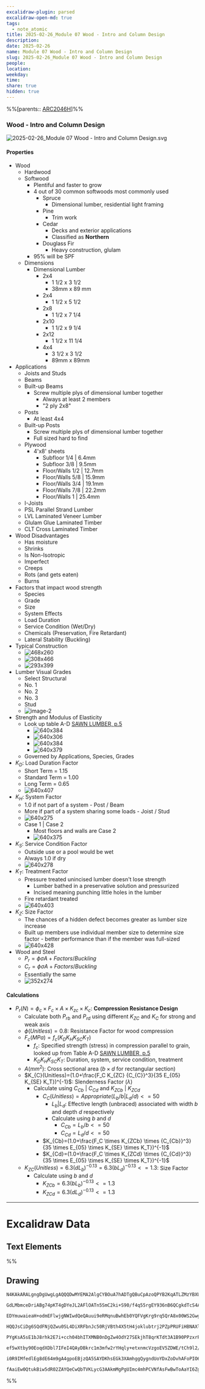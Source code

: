 ```yaml
---
excalidraw-plugin: parsed
excalidraw-open-md: true
tags:
  - note_atomic
title: 2025-02-26_Module 07 Wood - Intro and Column Design
description: 
date: 2025-02-26
name: Module 07 Wood - Intro and Column Design
slug: 2025-02-26_Module 07 Wood - Intro and Column Design
people: 
location: 
weekday: 
time: 
share: true
hidden: true
---
```

%%[parents:: [ARC2046H](/docs/Courses/2025/ARC2046H/ARC2046H-Structures_2.md)]%%
### Wood - Intro and Column Design

![2025-02-26_Module 07 Wood - Intro and Column Design.svg](Periodic%20Notes/Atomic/2025/2025-02-26_Module%2007%20Wood%20-%20Intro%20and%20Column%20Design/2025-02-26_Module%2007%20Wood%20-%20Intro%20and%20Column%20Design.svg)

#### Properties

- Wood
	- Hardwood
	- Softwood
		- Plentiful and faster to grow
		- 4 out of 30 common softwoods most commonly used
			- Spruce
				- Dimensional lumber, residential light framing
			- Pine
				- Trim work
			- Cedar
				- Decks and exterior applications
				- Classified as **Northern**
			- Douglass Fir
				- Heavy construction, glulam
		- 95% will be SPF
	- Dimensions
		- Dimensional Lumber
			- 2x4
				- 1 1/2 x 3 1/2
				- 38mm x 89 mm
			- 2x4
				- 1 1/2 x 5 1/2
			- 2x8
				- 1 1/2 x 7 1/4
			- 2x10
				- 1 1/2 x 9 1/4
			- 2x12
				- 1 1/2 x 11 1/4
			- 4x4
				- 3 1/2 x 3 1/2
				- 89mm x 89mm
- Applications
	- Joists and Studs
	- Beams
	- Built-up Beams
		- Screw multiple plys of dimensional lumber together
			- Always at least 2 members
			- "2 ply 2x8"
	- Posts
		- At least 4x4
	- Built-up Posts
		- Screw multiple plys of dimensional lumber together
		- Full sized hard to find
	- Plywood
		- 4'x8' sheets
			- Subfloor 1/4 | 6.4mm
			- Subfloor 3/8 | 9.5mm
			- Floor/Walls 1/2 | 12.7mm
			- Floor/Walls 5/8 | 15.9mm
			- Floor/Walls 3/4 | 19.1mm
			- Floor/Walls 7/8 | 22.2mm
			- Floor/Walls 1 | 25.4mm
	- I-Joists
	- PSL Parallel Strand Lumber
	- LVL Laminated Veneer Lumber
	- Glulam Glue Laminated Timber
	- CLT Cross Laminated Timber
- Wood Disadvantages
	- Has moisture
	- Shrinks
	- Is Non-Isotropic
	- Imperfect
	- Creeps
	- Rots (and gets eaten)
	- Burns
- Factors that impact wood strength
	- Species
	- Grade
	- Size
	- System Effects
	- Load Duration
	- Service Condition (Wet/Dry)
	- Chemicals (Preservation, Fire Retardant)
	- Lateral Stability (Buckling)
- Typical Construction
	- ![468x260](/docs/Periodic%20Notes/Atomic/2025/2025-02/2025-02-26_Module%2007%20Wood%20-%20Intro%20and%20Column%20Design/Attachments/2025-02-26_Module%2007%20Wood%20-%20Intro%20and%20Column%20Design/image.webp)
	- ![308x466](/docs/Periodic%20Notes/Atomic/2025/2025-02/2025-02-26_Module%2007%20Wood%20-%20Intro%20and%20Column%20Design/Attachments/2025-02-26_Module%2007%20Wood%20-%20Intro%20and%20Column%20Design/image-1.webp)
	- ![293x399](/docs/Periodic%20Notes/Atomic/2025/2025-02/2025-02-26_Module%2007%20Wood%20-%20Intro%20and%20Column%20Design/Attachments/2025-02-26_Module%2007%20Wood%20-%20Intro%20and%20Column%20Design/image-1-1.webp)
- Lumber Visual Grades
	- Select Structural
	- No. 1
	- No. 2
	- No. 3
	- Stud
	- ![image-2](/docs/Periodic%20Notes/Atomic/2025/2025-02/2025-02-26_Module%2007%20Wood%20-%20Intro%20and%20Column%20Design/Attachments/2025-02-26_Module%2007%20Wood%20-%20Intro%20and%20Column%20Design/image-2.webp)
- Strength and Modulus of Elasticity
	- Look up table A-D [SAWN LUMBER, p.5](/docs/Courses/2025/ARC2046H/Attachments/ARC2046H/SAWN%20LUMBER.pdf.md#page=5)
		- ![640x384](/docs/Periodic%20Notes/Atomic/2025/2025-02/2025-02-26_Module%2007%20Wood%20-%20Intro%20and%20Column%20Design/Attachments/2025-02-26_Module%2007%20Wood%20-%20Intro%20and%20Column%20Design/image-8.webp)
		- ![640x306](/docs/Periodic%20Notes/Atomic/2025/2025-02/2025-02-26_Module%2007%20Wood%20-%20Intro%20and%20Column%20Design/Attachments/2025-02-26_Module%2007%20Wood%20-%20Intro%20and%20Column%20Design/image-9.webp)
		- ![640x384](/docs/Periodic%20Notes/Atomic/2025/2025-02/2025-02-26_Module%2007%20Wood%20-%20Intro%20and%20Column%20Design/Attachments/2025-02-26_Module%2007%20Wood%20-%20Intro%20and%20Column%20Design/image-10.webp)
		- ![640x379](/docs/Periodic%20Notes/Atomic/2025/2025-02/2025-02-26_Module%2007%20Wood%20-%20Intro%20and%20Column%20Design/Attachments/2025-02-26_Module%2007%20Wood%20-%20Intro%20and%20Column%20Design/image-11.webp)
	- Governed by Applications, Species, Grades
- $K_D$: Load Duration Factor
	- Short Term = 1.15
	- Standard Term = 1.00
	- Long Term = 0.65
	- ![640x407](/docs/Periodic%20Notes/Atomic/2025/2025-02/2025-02-26_Module%2007%20Wood%20-%20Intro%20and%20Column%20Design/Attachments/2025-02-26_Module%2007%20Wood%20-%20Intro%20and%20Column%20Design/image-2-1.webp)
- $K_H$: System Factor
	- 1.0 if not part of a system - Post / Beam
	- More if part of a system sharing some loads - Joist / Stud
	- ![640x275](/docs/Periodic%20Notes/Atomic/2025/2025-02/2025-02-26_Module%2007%20Wood%20-%20Intro%20and%20Column%20Design/Attachments/2025-02-26_Module%2007%20Wood%20-%20Intro%20and%20Column%20Design/image-7.webp)
	- Case 1 | Case 2
		- Most floors and walls are Case 2
		- ![640x375](/docs/Periodic%20Notes/Atomic/2025/2025-02/2025-02-26_Module%2007%20Wood%20-%20Intro%20and%20Column%20Design/Attachments/2025-02-26_Module%2007%20Wood%20-%20Intro%20and%20Column%20Design/image-3.webp)
- $K_S$: Service Condition Factor
	- Outside use or a pool would be wet
	- Always 1.0 if dry
	- ![640x278](/docs/Periodic%20Notes/Atomic/2025/2025-02/2025-02-26_Module%2007%20Wood%20-%20Intro%20and%20Column%20Design/Attachments/2025-02-26_Module%2007%20Wood%20-%20Intro%20and%20Column%20Design/image-6.webp)
- $K_T$: Treatment Factor
	- Pressure treated unincised lumber doesn't lose strength
		- Lumber bathed in a preservative solution and pressurized
		- Incised meaning punching little holes in the lumber
	- Fire retardant treated
	- ![640x403](/docs/Periodic%20Notes/Atomic/2025/2025-02/2025-02-26_Module%2007%20Wood%20-%20Intro%20and%20Column%20Design/Attachments/2025-02-26_Module%2007%20Wood%20-%20Intro%20and%20Column%20Design/image-5.webp)
- $K_Z$: Size Factor
	- The chances of a hidden defect becomes greater as lumber size increase
	- Built up members use individual member size to determine size factor - better performance than if the member was full-sized
	- ![640x428](/docs/Periodic%20Notes/Atomic/2025/2025-02/2025-02-26_Module%2007%20Wood%20-%20Intro%20and%20Column%20Design/Attachments/2025-02-26_Module%2007%20Wood%20-%20Intro%20and%20Column%20Design/image-12.webp)
- Wood and Steel
	- $P_r=\phi \sigma A + Factors/Buckling$
	- $C_r=\phi \sigma A + Factors/Buckling$
	- Essentially the same
	- ![352x274](/docs/Periodic%20Notes/Atomic/2025/2025-02/2025-02-26_Module%2007%20Wood%20-%20Intro%20and%20Column%20Design/Attachments/2025-02-26_Module%2007%20Wood%20-%20Intro%20and%20Column%20Design/image-4.webp)

#### Calculations

- $P_{r}(N)=\phi_c \times F_c \times A \times K_{zc} \times K_c$: **Compression Resistance Design**
	- Calculate both $P_{rb}$ and $P_{rd}$ using different $K_{ZC}$ and $K_{C}$ for strong and weak axis
	- $\phi(Unitless)=0.8$: Resistance Factor for wood compression
	- $F_c(MPa)=f_c(K_D K_H K_{SC} K_T)$
		- $f_c$: Specified strength (stress) in compression parallel to grain, looked up from Table A-D [SAWN LUMBER, p.5](/docs/Courses/2025/ARC2046H/Attachments/ARC2046H/SAWN%20LUMBER.pdf.md#page=5)
		- $K_D K_H K_{SC} K_T$: Duration, system, service condition, treatment
	- $A(mm^2)$: Cross sectional area ($b\times d$ for rectangular section)
	- $K_{C}(Unitless)=(1.0+\frac{F_C K_{ZC} {C_{C}}^3}{35 E_{05} K_{SE} K_T})^{-1}$: Slenderness Factor ($\lambda$)
		- Calculate using $C_{Cb}$ | $C_{Cd}$ and $K_{ZCb}$ | $K_{ZCd}$
			- $C_{C}(Unitless)=Appropriate (L_b/b | L_d/d) <= 50$
				- $L_b|L_d$: Effective length (unbraced) associated with width $b$ and depth $d$ respectively
				- Calculate using $b$ and $d$
					- $C_{Cb}=L_b/b<= 50$
					- $C_{Cd}=L_d/d<= 50$
			- $K_{Cb}=(1.0+\frac{F_C \times K_{ZCb} \times {C_{Cb}}^3}{35 \times E_{05} \times K_{SE} \times K_T})^{-1}$
			- $K_{Cd}=(1.0+\frac{F_C \times K_{ZCd} \times {C_{Cd}}^3}{35 \times E_{05} \times K_{SE} \times K_T})^{-1}$
	- $K_{ZC}(Unitless)=6.3(dL_b)^{-0.13}=6.3(bL_d)^{-0.13}<=1.3$: Size Factor
		- Calculate using $b$ and $d$
			- $K_{ZCb}=6.3(bL_b)^{-0.13}<=1.3$
			- $K_{ZCd}=6.3(dL_d)^{-0.13}<=1.3$

---

# Excalidraw Data

## Text Elements
%%
## Drawing
```compressed-json
N4KAkARALgngDgUwgLgAQQQDwMYEMA2AlgCYBOuA7hADTgQBuCpAzoQPYB2KqATLZMzYBXUtiRoIACyhQ4zZAHoFAc0JRJQgEYA6bGwC2CgF7N6hbEcK4OCtptbErHALRY8RMpWdx8Q1TdIEfARcZgRmBShcZQUebQAObQBmGjoghH0EDihmbgBtcDBQMBKIEm4IAFliAElcABUkgAkAIQApAHYjGEIATQBRAEUAQRghAGkABVSSyFhECsdcfU5i

GdLMbmceDriABg74pKT4gDYeJL2AFlOATn5SmC2ki+S90/f4q55rgEY936nB6QCgkdTcS4AVgSv1+HVOHUhh1+PEhwKkCEIymk3B2HW0kJRiNOSSu8Mh5zRhUg1mUwW4e3RzCgpDYAGsEABhNj4NikCoAYl+CGFwvWkE0uGwbOUrKEHGI3N5/IkLOszDguEC2XFEAAZoR8PgAMqwekSQQeXXM1kcgDqYMkuKZLPZCFNMHN6Et5XRcuxHHCuTQjOp

EDYmuwaieaH+odmEFlwjgNWIwdQeQAuui9eRMqnuBwhEb0YQFVgKrg9rq5QrA8x00WS2Gwgg1rGOr8rii7qd4ujGCx2Fw0CSB0xWJwAHKcMTcOO3HjxHinK6l5gAEXSUDb3BZQgQ6M0wgV/WCmWy6az6KEcGIuB37dQcKue0hi/iy4pHXRRA4bMLYt8F/NhpV3NA9QIMJCgAXweYpSnKCRNBqTQECnNlej1NlCAAeTgSFND1AAlDgYDtX4Wl1eZx

HQQJsCiDg6SQdFNjQZwu0SL4DiXRFbnJc50RjVBth4X5tH4joklubtrj2PZpPRUFiHBNAXluAkbheCkjnfJJEXRSRMWxKBcQ6PZtB+STDheBSUSpBNaS9eNShtN0lT5QVRRFFiw0laUk3lRUeU81VyA4DUtSyUyc0NE0zVoiAfTWF1bQQB0VKdNA+BbV0OQ9L0kp5X0w39SR63TFzIAjKVo3neT0UClM03ybMw1zZYEALNAm2AsMy2ICsJFwX4ax

PYgKsA5sE1bJ8rhk2E7i+cch04bhITXMNB0nDgZw4OdY27SEkjhT8qrKTdt3A1B90PPzxrPDJoqvNqE1ve9H3nDpX3fJcvwRX8ywAnqgJAsCn0g/BoJKGDwFeiBcDgOBTQfWiEOgIzMgqIgTPWBhCAQCgWilGVa2C5VBT1Knqbx7ARG1KAah3fRTTSjyVXQIUfLFB4IDp0gGaZjJiYCsn2YqNUIs1Bnafp6Khf0AAxOKCsS5LZYF+XmdZt0MtU3h

ef5wXtby90EoqdXDbl7IFeI4QAyDBkrc1m3mfw2rYHqly+etxnmcVzgoEV5ZDWE/tCh9l2/YyAPsmNQgjFon5neNjJ6iwKBhhxkd0GCPUYojo2tYyFHSEzgW2AoIzcCfXqU+L/R+gVYYK6rkInwR1uNdT/QW9ZCh6ngNXJC1OA8eYbBWSNAANbhXyuSyLg2+z+NOCleYnqf8F6Oebm0G54kReEeFuaSrmO3mjDYAxuAQyB6AIA9cVg+vXYyO2gsm

i0R9IMfedlEg8dE64m9gA4gpoEBjzQA5SAYDKhsEGk3XAmhggQygndUoYDxZoDvhAFoPIO6kGUJKAAFGJH8vA4TUEoRQiykIACUupiIIGUMWLUFQiGkIuIyXglxqHcOoXQxhL9C6+x1hyfCUBhyNlBhHDqmRmHllIGWZQt8wxZGQagvcpADzomwEQKBN0dEYNKBwTq2jdFhmEFAP8tFboiNKHYAAVggBizBjRmLgPAxBZiUHXUhmEXmUopGMHqNf

fAaiEw0QtukBiw5dR02ZAYQeCwQbTVKLycG3AAkmMgPgUImc4mhPCVNfAsFwBwToAaYI6ZgCwxgkAA==
```
%%